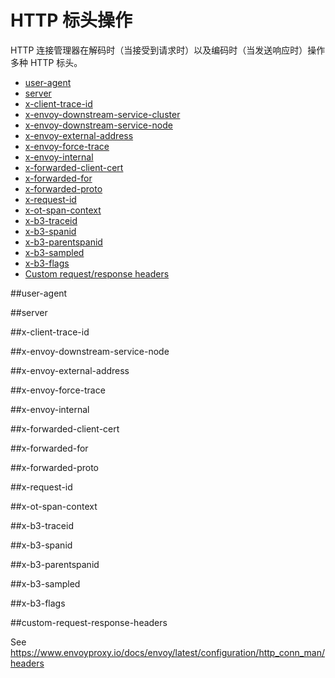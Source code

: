 # HTTP 标头操作

HTTP 连接管理器在解码时（当接受到请求时）以及编码时（当发送响应时）操作多种 HTTP 标头。

- [user-agent](#user-agent)
- [server](#server)
- [x-client-trace-id](#x-client-trace-id)
- [x-envoy-downstream-service-cluster](#x-envoy-downstream-service-cluster)
- [x-envoy-downstream-service-node](#x-envoy-downstream-service-node)
- [x-envoy-external-address](#x-envoy-external-address)
- [x-envoy-force-trace](#x-envoy-force-trace)
- [x-envoy-internal](#x-envoy-internal)
- [x-forwarded-client-cert](#x-forwarded-client-cert)
- [x-forwarded-for](#x-forwarded-for)
- [x-forwarded-proto](#x-forwarded-proto)
- [x-request-id](#x-request-id)
- [x-ot-span-context](#x-ot-span-context)
- [x-b3-traceid](#x-b3-traceid)
- [x-b3-spanid](#x-b3-spanid)
- [x-b3-parentspanid](#x-b3-parentspanid)
- [x-b3-sampled](#x-b3-sampled)
- [x-b3-flags](#x-b3-flags)
- [Custom request/response headers](#custom-request-response-headers)

##user-agent

##server

##x-client-trace-id

##x-envoy-downstream-service-node

##x-envoy-external-address

##x-envoy-force-trace

##x-envoy-internal

##x-forwarded-client-cert

##x-forwarded-for

##x-forwarded-proto

##x-request-id

##x-ot-span-context

##x-b3-traceid

##x-b3-spanid

##x-b3-parentspanid

##x-b3-sampled

##x-b3-flags

##custom-request-response-headers




See https://www.envoyproxy.io/docs/envoy/latest/configuration/http_conn_man/headers
